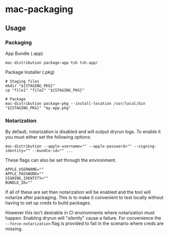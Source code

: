 # mac-packaging

## Usage

### Packaging

App Bundle (.app)
```shell
mac-distribution package-app tsh tsh.app/
```

Package Installer (.pkg)

```shell
# Staging files
mkdir "${STAGING_PKG}"
cp "file1" "file2" "${STAGING_PKG}"

# Package
mac-distribution package-pkg --install-location /usr/local/bin "${STAGING_PKG}" "my-app.pkg"
```

### Notarization

By default, notarization is disabled and will output dryrun logs. To enable it you must either set the following options:
```shell
mac-distribution --apple-username="" --apple-password="" --signing-identity="" --bundle-id="" ...
```

These flags can also be set through the environment.
```shell
APPLE_USERNAME=""
APPLE_PASSWORD=""
SIGNING_IDENTITY=""
BUNDLE_ID=""
```

If all of these are set then notarization will be enabled and the tool will notarize after packaging.
This is to make it convenient to test locally without having to set up creds to build packages.

However this isn't desirable in CI environments where notarization must happen. Enabling dryrun will "silently" cause a failure.
For convenience the `--force-notarization` flag is provided to fail in the scenario where creds are missing.
